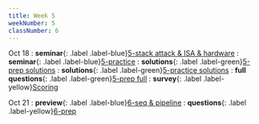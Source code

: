 ```yaml
---
title: Week 5
weekNumber: 5
classNumber: 6
---
```


Oct 18
: **seminar**{: .label .label-blue}[5-stack attack & ISA & hardware](/ics-23-fall/assets/class6/23-slides/5-stack%20attack%20&%20ISA%20&%20hardware.pdf)
  : **seminar**{: .label .label-blue}[5-practice](/ics-23-fall/assets/class6/23-slides/5-stack%20attack%20&%20ISA%20&%20hardware%20practice.pdf)
: **solutions**{: .label .label-green}[5-prep solutions](/ics-23-fall/assets/class6/23-slides/5-stack%20attack%20&%20ISA%20&%20hardware%20prep%20solns.pdf)
  : **solutions**{: .label .label-green}[5-practice solutions](/ics-23-fall/assets/class6/23-slides/5-stack%20attack%20&%20ISA%20&%20hardware%20practice%20solns.pdf)
: **full questions**{: .label .label-green}[5-prep full](/ics-23-fall/assets/class6/23-slides/5-stack%20attack%20&%20ISA%20&%20hardware%20prep%20(full).pdf)
  : **survey**{: .label .label-yellow}[Scoring](https://www.wjx.cn/vm/whFmGxj.aspx)

Oct 21
: **preview**{: .label .label-blue}[6-seq & pipeline](/ics-23-fall/assets/class6/23-slides/6-seq%20&%20pipeline%20(pre-view).pdf)
  : **questions**{: .label .label-yellow}[6-prep](/ics-23-fall/assets/class6/23-slides/6-seq%20&%20pipeline%20prep.pdf)